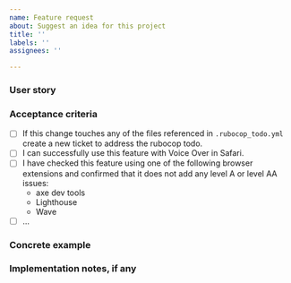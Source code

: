 ```yaml
---
name: Feature request
about: Suggest an idea for this project
title: ''
labels: ''
assignees: ''

---
```


### User story

### Acceptance criteria

- [ ] If this change touches any of the files referenced in `.rubocop_todo.yml` create a new ticket to address the rubocop  todo.
- [ ] I can successfully use this feature with Voice Over in Safari.
- [ ] I have checked this feature using one of the following browser extensions and confirmed that it does not add any level A or level AA issues:
    * axe dev tools
    * Lighthouse
    * Wave
- [ ] ...

### Concrete example

### Implementation notes, if any
